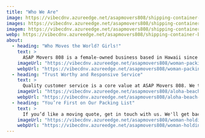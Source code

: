 ```yaml
---
title: "Who We Are"
image: https://vibecdnv.azureedge.net/asapmovers808/shipping-container-bw-1440-cropped.jpg
images: https://vibecdnv.azureedge.net/asapmovers808/shipping-container-bw-450-cropped.jpg
imagem: https://vibecdnv.azureedge.net/asapmovers808/shipping-container-bw-700-cropped.jpg
webp: https://vibecdnv.azureedge.net/asapmovers808/shipping-container-bw-1440-cropped.webp
about:
  - heading: "Who Moves the World? Girls!"
    text: >
      ASAP Movers 808 is a female-owned business based in Hawaii since 2020. While our small business may be the new kid on the block, we have years of moving experience and a passion for getting your belongings where they need to be.  
    imageUrl: "https://vibecdnv.azureedge.net/asapmovers808/woman-packing-box-700.jpg"
    webpUrl: "https://vibecdnv.azureedge.net/asapmovers808/woman-packing-box-700.webp"
  - heading: "Trust Worthy and Responsive Service"
    text: >
      Quality customer service is a core value at ASAP Movers 808. We truly believe that, without happy customers, a business can’t thrive. Give us a chance and – with responsive service, trustworthy moving teams, and speedy transportation – we promise we’ll earn your business...ASAP!
    imageUrl: "https://vibecdnv.azureedge.net/asapmovers808/aloha-beach-horizontal-700.jpg"
    webpUrl: "https://vibecdnv.azureedge.net/asapmovers808/aloha-beach-horizontal-700.webp"
  - heading: "You’re First on Our Packing List"
    text: >
      If you’d like a moving quote, get in touch with us. We'll get back to you as soon as possible!
    imageUrl: "https://vibecdnv.azureedge.net/asapmovers808/woman-holding-box-700.jpg"
    webpUrl: "https://vibecdnv.azureedge.net/asapmovers808/woman-holding-box-700.webp"
---
```

